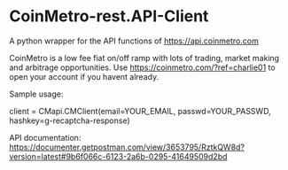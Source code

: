 # CoinMetro-rest.API-Client
A python wrapper for the API functions of https://api.coinmetro.com

CoinMetro is a low fee fiat on/off ramp with lots of trading, market making and arbitrage opportunities.
Use https://coinmetro.com/?ref=charlie01 to open your account if you havent already.

Sample usage:

client = CMapi.CMClient(email=YOUR_EMAIL, passwd=YOUR_PASSWD, hashkey=g-recaptcha-response)

API documentation:
https://documenter.getpostman.com/view/3653795/RztkQW8d?version=latest#9b6f066c-6123-2a6b-0295-41649509d2bd
